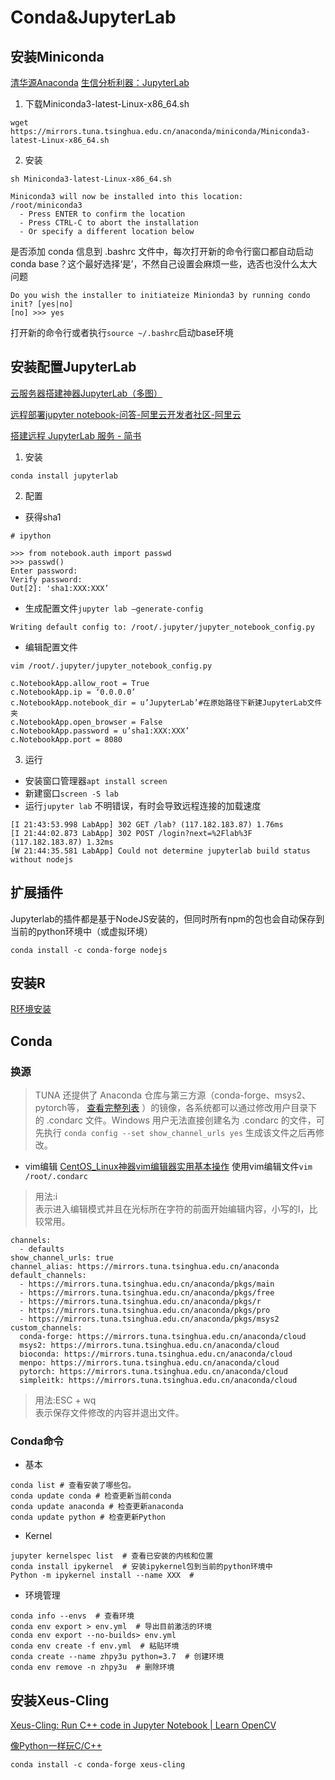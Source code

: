 # Conda&JupyterLab
## 安装Miniconda
[清华源Anaconda](https://mirrors.tuna.tsinghua.edu.cn/anaconda/)
[生信分析利器：JupyterLab](http://mp.weixin.qq.com/s?__biz=MzI1MTIwMjkyNg==&mid=2650431529&idx=1&sn=9be73c78a8ea00965477918f309f9204&chksm=f1f85c28c68fd53e336c4257cb973aa282e5ca388750539ddaaa09a4ec8875b551a85244477c&mpshare=1&scene=1&srcid=0305Vfsoi2NiBtC4ervLya0r&sharer_sharetime=1583404361829&sharer_shareid=96c4a266066ac094d370df9ca62a44e8#rd)

1. 下载Miniconda3-latest-Linux-x86_64.sh

```
wget https://mirrors.tuna.tsinghua.edu.cn/anaconda/miniconda/Miniconda3-latest-Linux-x86_64.sh
```

2. 安装

```
sh Miniconda3-latest-Linux-x86_64.sh
```

```
Miniconda3 will now be installed into this location:
/root/miniconda3
  - Press ENTER to confirm the location
  - Press CTRL-C to abort the installation
  - Or specify a different location below
```

是否添加 conda 信息到 .bashrc 文件中，每次打开新的命令行窗口都自动启动 conda base？这个最好选择‘是’，不然自己设置会麻烦一些，选否也没什么太大问题  

```
Do you wish the installer to initiateize Minionda3 by running condo init? [yes|no]
[no] >>> yes
```

打开新的命令行或者执行`source ~/.bashrc`启动base环境

## 安装配置JupyterLab

[云服务器搭建神器JupyterLab（多图）](https://www.zhihu.com/tardis/sogou/art/48387217)

[远程部署jupyter notebook-问答-阿里云开发者社区-阿里云](https://developer.aliyun.com/ask/213538?spm=a2c6h.13524658)

[搭建远程 JupyterLab 服务 - 简书](https://www.jianshu.com/p/6611b656bfc9)

1. 安装

```shell
conda install jupyterlab
```

2. 配置

* 获得sha1

```
# ipython

>>> from notebook.auth import passwd
>>> passwd()
Enter password: 
Verify password: 
Out[2]: 'sha1:XXX:XXX’
```

* 生成配置文件`jupyter lab —generate-config`

```
Writing default config to: /root/.jupyter/jupyter_notebook_config.py
```

* 编辑配置文件

```
vim /root/.jupyter/jupyter_notebook_config.py
```

```
c.NotebookApp.allow_root = True
c.NotebookApp.ip = ‘0.0.0.0’
c.NotebookApp.notebook_dir = u’JupyterLab’#在原始路径下新建JupyterLab文件夹
c.NotebookApp.open_browser = False
c.NotebookApp.password = u’sha1:XXX:XXX’
c.NotebookApp.port = 8080
```

3. 运行
* 安装窗口管理器`apt install screen`
* 新建窗口`screen -S lab`
* 运行`jupyter lab`
不明错误，有时会导致远程连接的加载速度

```
[I 21:43:53.998 LabApp] 302 GET /lab? (117.182.183.87) 1.76ms
[I 21:44:02.873 LabApp] 302 POST /login?next=%2Flab%3F (117.182.183.87) 1.32ms
[W 21:44:35.581 LabApp] Could not determine jupyterlab build status without nodejs
```


## 扩展插件
Jupyterlab的插件都是基于NodeJS安装的，但同时所有npm的包也会自动保存到当前的python环境中（或虚拟环境）

`conda install -c conda-forge nodejs`

## 安装R
[R环境安装](http://mp.weixin.qq.com/s?__biz=MzU2ODU3ODY0Nw==&mid=2247484826&idx=1&sn=5939bf8bb8e2df374f75b031e0339f6f&chksm=fc8a82a2cbfd0bb4bfb199bd910695c2a5f50920a09cf1a33852625f954109f3b09a897392f8&mpshare=1&scene=1&srcid=0305FzYhRyZgBwRFYFf1pND9&sharer_sharetime=1583414077483&sharer_shareid=96c4a266066ac094d370df9ca62a44e8#rd)


## Conda
### 换源
> TUNA 还提供了 Anaconda 仓库与第三方源（conda-forge、msys2、pytorch等， [查看完整列表](https://mirrors.tuna.tsinghua.edu.cn/anaconda/cloud/) ）的镜像，各系统都可以通过修改用户目录下的 .condarc 文件。Windows 用户无法直接创建名为 .condarc 的文件，可先执行 `conda config --set show_channel_urls yes` 生成该文件之后再修改。  

* vim编辑
[CentOS_Linux神器vim编辑器实用基本操作](http://mp.weixin.qq.com/s?__biz=MzIwNjM2Njc1NA==&mid=2247484612&idx=1&sn=bbc089e542fd5fd80b3eaaea2d9b6a2f&chksm=9723f589a0547c9f537346b95a5b296e70e537ac77ea2150892de45f441d3ad21ee1e1375448&mpshare=1&scene=1&srcid=0211VpYK2dyZDnMVoFPmQ0VC&sharer_sharetime=1581398143353&sharer_shareid=96c4a266066ac094d370df9ca62a44e8#rd)
使用vim编辑文件`vim /root/.condarc`

> 用法:i  
> 表示进入编辑模式并且在光标所在字符的前面开始编辑内容，小写的I，比较常用。  

```
channels:
  - defaults
show_channel_urls: true
channel_alias: https://mirrors.tuna.tsinghua.edu.cn/anaconda
default_channels:
  - https://mirrors.tuna.tsinghua.edu.cn/anaconda/pkgs/main
  - https://mirrors.tuna.tsinghua.edu.cn/anaconda/pkgs/free
  - https://mirrors.tuna.tsinghua.edu.cn/anaconda/pkgs/r
  - https://mirrors.tuna.tsinghua.edu.cn/anaconda/pkgs/pro
  - https://mirrors.tuna.tsinghua.edu.cn/anaconda/pkgs/msys2
custom_channels:
  conda-forge: https://mirrors.tuna.tsinghua.edu.cn/anaconda/cloud
  msys2: https://mirrors.tuna.tsinghua.edu.cn/anaconda/cloud
  bioconda: https://mirrors.tuna.tsinghua.edu.cn/anaconda/cloud
  menpo: https://mirrors.tuna.tsinghua.edu.cn/anaconda/cloud
  pytorch: https://mirrors.tuna.tsinghua.edu.cn/anaconda/cloud
  simpleitk: https://mirrors.tuna.tsinghua.edu.cn/anaconda/cloud
```

>  用法:ESC + wq  
> 表示保存文件修改的内容并退出文件。  

### Conda命令
* 基本

```
conda list # 查看安装了哪些包。 
conda update conda # 检查更新当前conda 
conda update anaconda # 检查更新anaconda 
conda update python # 检查更新Python
```

* Kernel

```
jupyter kernelspec list  # 查看已安装的内核和位置
conda install ipykernel  # 安装ipykernel包到当前的python环境中
Python -m ipykernel install --name XXX  # 
```

* 环境管理

```
conda info --envs  # 查看环境
conda env export > env.yml  # 导出目前激活的环境
conda env export --no-builds> env.yml
conda env create -f env.yml  # 粘贴环境
conda create --name zhpy3u python=3.7  # 创建环境
conda env remove -n zhpy3u  # 删除环境
```

## 安装Xeus-Cling

[Xeus-Cling: Run C++ code in Jupyter Notebook | Learn OpenCV](https://www.learnopencv.com/xeus-cling-run-c-code-in-jupyter-notebook/)

[像Python一样玩C/C++](http://mp.weixin.qq.com/s?__biz=MzI2NjYwOTAyMg==&mid=2247485898&idx=1&sn=97baa6a53e3eefcb8f7ecb226f339e93&chksm=ea8ac1dbddfd48cd3907991a9a613ebc69a85174dc0c0bd7b1d9962dfdda34e3f7f1d08a7a37&mpshare=1&scene=1&srcid=0314CSXEjH0M0icHE7AZOKSw&sharer_sharetime=1584180577711&sharer_shareid=96c4a266066ac094d370df9ca62a44e8#rd)

```
conda install -c conda-forge xeus-cling
```